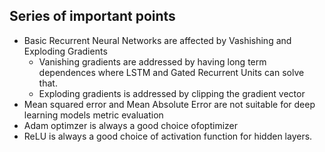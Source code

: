 ## Series of important points

- Basic Recurrent Neural Networks are affected by Vashishing and Exploding Gradients
  - Vanishing gradients are addressed by having long term dependences where LSTM and Gated Recurrent Units can solve that.
  - Exploding gradients is addressed by clipping the gradient vector
- Mean squared error and Mean Absolute Error are not suitable for deep learning models metric evaluation
- Adam optimzer is always a good choice ofoptimizer
- ReLU is always a good choice of activation function for hidden layers.
